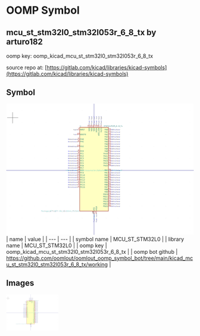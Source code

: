 # OOMP Symbol  
## mcu_st_stm32l0_stm32l053r_6_8_tx  by arturo182  
  
oomp key: oomp_kicad_mcu_st_stm32l0_stm32l053r_6_8_tx  
  
source repo at: [https://gitlab.com/kicad/libraries/kicad-symbols](https://gitlab.com/kicad/libraries/kicad-symbols)  
## Symbol  
  
[![working.png](working_600.png)](working.png)  
| name | value | 
| --- | --- | 
| symbol name | MCU_ST_STM32L0 | 
| library name | MCU_ST_STM32L0 | 
| oomp key | oomp_kicad_mcu_st_stm32l0_stm32l053r_6_8_tx | 
| oomp bot github | https://github.com/oomlout/oomlout_oomp_symbol_bot/tree/main/kicad_mcu_st_stm32l0_stm32l053r_6_8_tx/working | 
## Images  
  
[![working.png](working_140.png)](working.png)  
